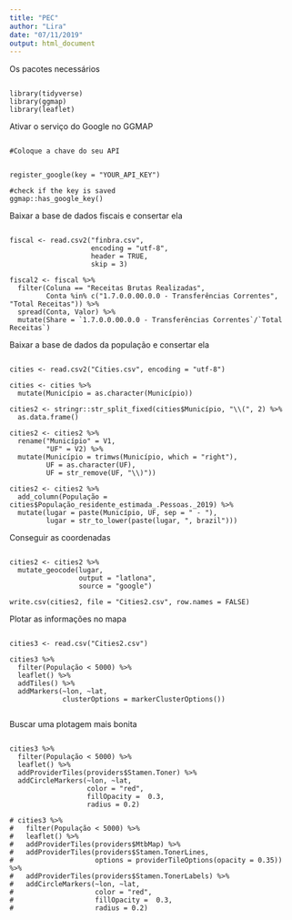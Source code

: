 ```yaml
---
title: "PEC"
author: "Lira"
date: "07/11/2019"
output: html_document
---
```


Os pacotes necessários

```{r PACKAGES}

library(tidyverse)
library(ggmap)
library(leaflet)

```

Ativar o serviço do Google no GGMAP

```{r ACTIVATE GOOGLE SERVICE, eval=FALSE, include=FALSE}

#Coloque a chave do seu API


register_google(key = "YOUR_API_KEY")

#check if the key is saved
ggmap::has_google_key()

```

Baixar a base de dados fiscais e consertar ela

```{r DATASET2}

fiscal <- read.csv2("finbra.csv", 
                    encoding = "utf-8", 
                    header = TRUE, 
                    skip = 3)

fiscal2 <- fiscal %>% 
  filter(Coluna == "Receitas Brutas Realizadas",
         Conta %in% c("1.7.0.0.00.0.0 - Transferências Correntes", "Total Receitas")) %>% 
  spread(Conta, Valor) %>% 
  mutate(Share = `1.7.0.0.00.0.0 - Transferências Correntes`/`Total Receitas`)

```

Baixar a base de dados da população e consertar ela

```{r DATASET}

cities <- read.csv2("Cities.csv", encoding = "utf-8")

cities <- cities %>% 
  mutate(Município = as.character(Município))

cities2 <- stringr::str_split_fixed(cities$Município, "\\(", 2) %>% 
  as.data.frame()

cities2 <- cities2 %>% 
  rename("Município" = V1,
         "UF" = V2) %>% 
  mutate(Município = trimws(Município, which = "right"),
         UF = as.character(UF),
         UF = str_remove(UF, "\\)"))

cities2 <- cities2 %>% 
  add_column(População = cities$População_residente_estimada_.Pessoas._2019) %>% 
  mutate(lugar = paste(Município, UF, sep = " - "),
         lugar = str_to_lower(paste(lugar, ", brazil")))

```

Conseguir as coordenadas

```{r GEOCODING, eval=FALSE, include=FALSE}

cities2 <- cities2 %>% 
  mutate_geocode(lugar, 
                 output = "latlona", 
                 source = "google")

write.csv(cities2, file = "Cities2.csv", row.names = FALSE)

```

Plotar as informações no mapa

```{r PLOT1}

cities3 <- read.csv("Cities2.csv")

cities3 %>% 
  filter(População < 5000) %>% 
  leaflet() %>% 
  addTiles() %>% 
  addMarkers(~lon, ~lat,
             clusterOptions = markerClusterOptions())


```

Buscar uma plotagem mais bonita

```{r PLOT2}

cities3 %>%
  filter(População < 5000) %>%
  leaflet() %>%
  addProviderTiles(providers$Stamen.Toner) %>%
  addCircleMarkers(~lon, ~lat,
                   color = "red",
                   fillOpacity =  0.3,
                   radius = 0.2)

# cities3 %>% 
#   filter(População < 5000) %>% 
#   leaflet() %>% 
#   addProviderTiles(providers$MtbMap) %>%
#   addProviderTiles(providers$Stamen.TonerLines,
#                    options = providerTileOptions(opacity = 0.35)) %>%
#   addProviderTiles(providers$Stamen.TonerLabels) %>% 
#   addCircleMarkers(~lon, ~lat, 
#                    color = "red", 
#                    fillOpacity =  0.3,
#                    radius = 0.2)


```
